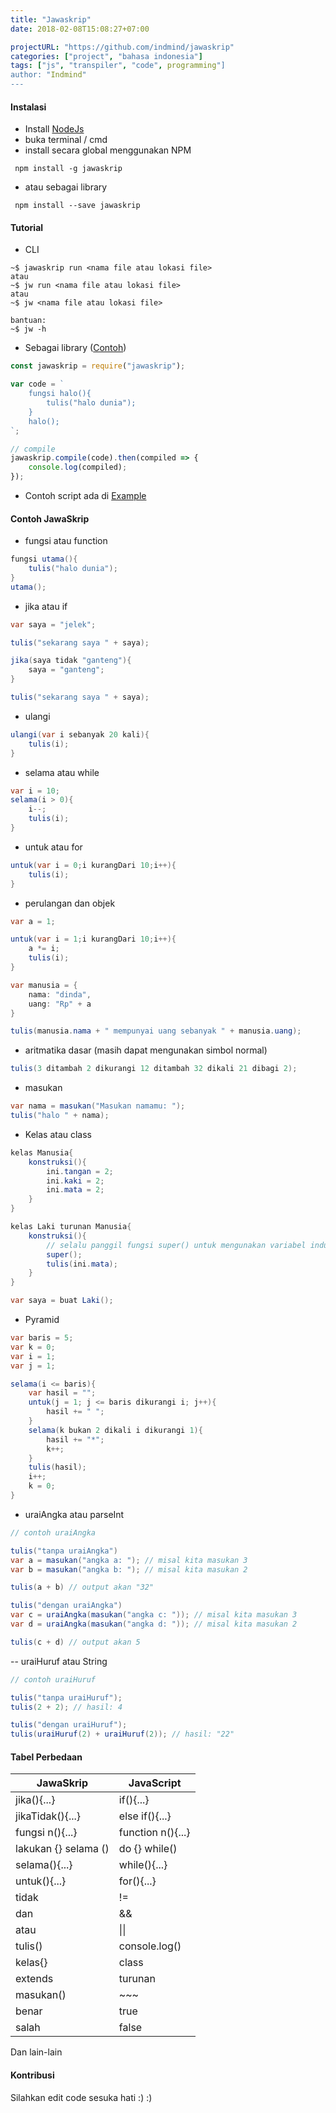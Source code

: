 ```yaml
---
title: "Jawaskrip"
date: 2018-02-08T15:08:27+07:00

projectURL: "https://github.com/indmind/jawaskrip"
categories: ["project", "bahasa indonesia"]
tags: ["js", "transpiler", "code", programming"]
author: "Indmind"
---
```


#### Instalasi

- Install [NodeJs](https://nodejs.org/en/)
- buka terminal / cmd
- install secara global menggunakan NPM

` npm install -g jawaskrip`

- atau sebagai library

` npm install --save jawaskrip`

#### Tutorial

- CLI
```
~$ jawaskrip run <nama file atau lokasi file>
atau
~$ jw run <nama file atau lokasi file>
atau
~$ jw <nama file atau lokasi file>

bantuan:
~$ jw -h
```

- Sebagai library ([Contoh](https://runkit.com/indmind/contoh-penggunaan-library-jawaskrip))
```js
const jawaskrip = require("jawaskrip");

var code = `
    fungsi halo(){
        tulis("halo dunia");
    }
    halo();
`;

// compile
jawaskrip.compile(code).then(compiled => {
    console.log(compiled);
});

```

- Contoh script ada di [Example](https://github.com/Indmind/JawaSkrip/tree/master/example)

#### Contoh JawaSkrip

- fungsi atau function
```cs
fungsi utama(){
    tulis("halo dunia");
}
utama();
```

- jika atau if
```cs
var saya = "jelek";

tulis("sekarang saya " + saya);

jika(saya tidak "ganteng"){
    saya = "ganteng";
}

tulis("sekarang saya " + saya);
```

- ulangi
```cs
ulangi(var i sebanyak 20 kali){
    tulis(i);
}
```

- selama atau while
```cs
var i = 10;
selama(i > 0){
    i--;
    tulis(i);
}
```

- untuk atau for
```cs
untuk(var i = 0;i kurangDari 10;i++){
    tulis(i);
}
```

- perulangan dan objek
```cs
var a = 1;

untuk(var i = 1;i kurangDari 10;i++){
    a *= i;
    tulis(i);
}

var manusia = {
    nama: "dinda",
    uang: "Rp" + a
}

tulis(manusia.nama + " mempunyai uang sebanyak " + manusia.uang);
```


- aritmatika dasar (masih dapat mengunakan simbol normal)
```cs
tulis(3 ditambah 2 dikurangi 12 ditambah 32 dikali 21 dibagi 2);
```

- masukan
```cs
var nama = masukan("Masukan namamu: ");
tulis("halo " + nama);
```

- Kelas atau class
```cs
kelas Manusia{
    konstruksi(){
        ini.tangan = 2;
        ini.kaki = 2;
        ini.mata = 2;
    }
}

kelas Laki turunan Manusia{
    konstruksi(){
        // selalu panggil fungsi super() untuk mengunakan variabel induk
        super();
        tulis(ini.mata);
    }
}

var saya = buat Laki();
```

- Pyramid
```cs
var baris = 5;
var k = 0;
var i = 1;
var j = 1;

selama(i <= baris){
    var hasil = "";
    untuk(j = 1; j <= baris dikurangi i; j++){
        hasil += " ";
    }
    selama(k bukan 2 dikali i dikurangi 1){
        hasil += "*";
        k++;
    }
    tulis(hasil);
    i++;
    k = 0;
}
```

- uraiAngka atau parseInt

```cs
// contoh uraiAngka

tulis("tanpa uraiAngka")
var a = masukan("angka a: "); // misal kita masukan 3
var b = masukan("angka b: "); // misal kita masukan 2

tulis(a + b) // output akan "32"

tulis("dengan uraiAngka")
var c = uraiAngka(masukan("angka c: ")); // misal kita masukan 3
var d = uraiAngka(masukan("angka d: ")); // misal kita masukan 2

tulis(c + d) // output akan 5

```

-- uraiHuruf atau String

```cs
// contoh uraiHuruf

tulis("tanpa uraiHuruf");
tulis(2 + 2); // hasil: 4

tulis("dengan uraiHuruf");
tulis(uraiHuruf(2) + uraiHuruf(2)); // hasil: "22"

```

#### Tabel Perbedaan

| JawaSkrip           | JavaScript        |
|---------------------|-------------------|
| jika(){...}         | if(){...}         |
| jikaTidak(){...}    | else if(){...}    |
| fungsi n(){...}     | function n(){...} |
| lakukan {} selama ()| do {} while()     |  
| selama(){...}       | while(){...}      |
| untuk(){...}        | for(){...}        |
| tidak               | !=                |
| dan                 | &&                |
| atau                | &#124;&#124;      |
| tulis()             | console.log()     |
| kelas{}             | class             |
| extends             | turunan           |
| masukan()           | ~~~               |
| benar               | true              |
| salah               | false             |

Dan lain-lain

#### Kontribusi
Silahkan edit code sesuka hati :) :)
